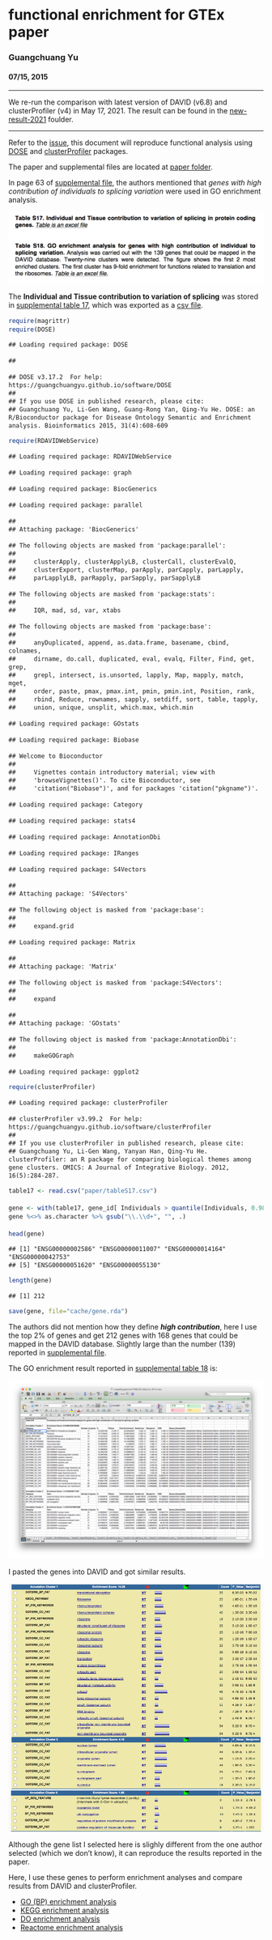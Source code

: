 # functional enrichment for GTEx paper

### Guangchuang Yu

#### 07/15, 2015

------------------------------------------------------------------------

We re-run the comparison with latest version of DAVID (v6.8) and
clusterProfiler (v4) in May 17, 2021. The result can be found in the
[new-result-2021](https://github.com/GuangchuangYu/enrichment4GTEx_clusterProfiler/tree/master/new-result-2021)
foulder.

------------------------------------------------------------------------

Refer to the [issue](https://github.com/GuangchuangYu/DOSE/issues/6),
this document will reproduce functional analysis using
[DOSE](http://www.bioconductor/packages/DOSE) and
[clusterProfiler](http://www.bioconductor.org/packages/clusterProfiler)
packages.

The paper and supplemental files are located at [paper folder](paper).

In page 63 of [supplemental file](paper/Mele.SM.pdf), the authors
mentioned that *genes with high contribution of individuals to splicing
variation* were used in GO enrichment analysis.

![](figures/Screenshot%202015-07-15%2020.03.05.png)

The **Individual and Tissue contribution to variation of splicing** was
stored in [supplemental table
17](paper/LargeSupplementTABLES_May1st_2015.xlsx), which was exported as
a [csv file](tableS17.csv).

``` r
require(magrittr)
require(DOSE)
```

    ## Loading required package: DOSE

    ## 

    ## DOSE v3.17.2  For help: https://guangchuangyu.github.io/software/DOSE
    ## 
    ## If you use DOSE in published research, please cite:
    ## Guangchuang Yu, Li-Gen Wang, Guang-Rong Yan, Qing-Yu He. DOSE: an R/Bioconductor package for Disease Ontology Semantic and Enrichment analysis. Bioinformatics 2015, 31(4):608-609

``` r
require(RDAVIDWebService)
```

    ## Loading required package: RDAVIDWebService

    ## Loading required package: graph

    ## Loading required package: BiocGenerics

    ## Loading required package: parallel

    ## 
    ## Attaching package: 'BiocGenerics'

    ## The following objects are masked from 'package:parallel':
    ## 
    ##     clusterApply, clusterApplyLB, clusterCall, clusterEvalQ,
    ##     clusterExport, clusterMap, parApply, parCapply, parLapply,
    ##     parLapplyLB, parRapply, parSapply, parSapplyLB

    ## The following objects are masked from 'package:stats':
    ## 
    ##     IQR, mad, sd, var, xtabs

    ## The following objects are masked from 'package:base':
    ## 
    ##     anyDuplicated, append, as.data.frame, basename, cbind, colnames,
    ##     dirname, do.call, duplicated, eval, evalq, Filter, Find, get, grep,
    ##     grepl, intersect, is.unsorted, lapply, Map, mapply, match, mget,
    ##     order, paste, pmax, pmax.int, pmin, pmin.int, Position, rank,
    ##     rbind, Reduce, rownames, sapply, setdiff, sort, table, tapply,
    ##     union, unique, unsplit, which.max, which.min

    ## Loading required package: GOstats

    ## Loading required package: Biobase

    ## Welcome to Bioconductor
    ## 
    ##     Vignettes contain introductory material; view with
    ##     'browseVignettes()'. To cite Bioconductor, see
    ##     'citation("Biobase")', and for packages 'citation("pkgname")'.

    ## Loading required package: Category

    ## Loading required package: stats4

    ## Loading required package: AnnotationDbi

    ## Loading required package: IRanges

    ## Loading required package: S4Vectors

    ## 
    ## Attaching package: 'S4Vectors'

    ## The following object is masked from 'package:base':
    ## 
    ##     expand.grid

    ## Loading required package: Matrix

    ## 
    ## Attaching package: 'Matrix'

    ## The following object is masked from 'package:S4Vectors':
    ## 
    ##     expand

    ## 
    ## Attaching package: 'GOstats'

    ## The following object is masked from 'package:AnnotationDbi':
    ## 
    ##     makeGOGraph

    ## Loading required package: ggplot2

``` r
require(clusterProfiler)
```

    ## Loading required package: clusterProfiler

    ## clusterProfiler v3.99.2  For help: https://guangchuangyu.github.io/software/clusterProfiler
    ## 
    ## If you use clusterProfiler in published research, please cite:
    ## Guangchuang Yu, Li-Gen Wang, Yanyan Han, Qing-Yu He. clusterProfiler: an R package for comparing biological themes among gene clusters. OMICS: A Journal of Integrative Biology. 2012, 16(5):284-287.

``` r
table17 <- read.csv("paper/tableS17.csv")

gene <- with(table17, gene_id[ Individuals > quantile(Individuals, 0.98)])
gene %<>% as.character %>% gsub("\\.\\d+", "", .)

head(gene)
```

    ## [1] "ENSG00000002586" "ENSG00000011007" "ENSG00000014164" "ENSG00000042753"
    ## [5] "ENSG00000051620" "ENSG00000055130"

``` r
length(gene)
```

    ## [1] 212

``` r
save(gene, file="cache/gene.rda")
```

The authors did not mention how they define ***high contribution***,
here I use the top 2% of genes and get 212 genes with 168 genes that
could be mapped in the DAVID database. Slightly large than the number
(139) reported in [supplemental file](paper/Mele.SM.pdf).

The GO enrichment result reported in [supplemental table
18](paper/LargeSupplementTABLES_May1st_2015.xlsx) is:

![](figures/Screenshot%202015-07-15%2019.49.01.png)

I pasted the genes into DAVID and got similar results.

![](figures/Screenshot%202015-07-15%2021.10.11.png)
![](figures/Screenshot%202015-07-15%2021.10.28.png)

Although the gene list I selected here is slighly different from the one
author selected (which we don’t know), it can reproduce the results
reported in the paper.

Here, I use these genes to perform enrichment analyses and compare
results from DAVID and clusterProfiler.

-   [GO (BP) enrichment analysis](GO_BP.md)
-   [KEGG enrichment analysis](KEGG.md)
-   [DO enrichment analysis](DO.md)
-   [Reactome enrichment analysis](Reactome.md)
